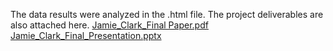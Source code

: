 The data results were analyzed in the .html file. The project deliverables are also attached here.
[Jamie_Clark_Final Paper.pdf](https://github.com/jdclark905/PreviousProjects/files/6979226/Jamie_Clark_Final.Paper.pdf)
[Jamie_Clark_Final_Presentation.pptx](https://github.com/jdclark905/PreviousProjects/files/6979227/Jamie_Clark_Final_Presentation.pptx)


